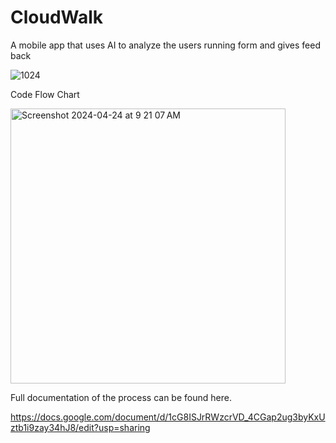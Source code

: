 # CloudWalk
A mobile app that uses AI to analyze the users running form and gives feed back

![1024](https://github.com/grahambaker192/CloudWalk/assets/148991967/a57d2daf-1860-4ff0-baf5-c2c4649cdb22)

Code Flow Chart

<img width="440" alt="Screenshot 2024-04-24 at 9 21 07 AM" src="https://github.com/grahambaker192/CloudWalk/assets/148991967/45289dca-028e-466e-822c-f8a544ee81a0">

Full documentation of the process can be found here.

https://docs.google.com/document/d/1cG8ISJrRWzcrVD_4CGap2ug3byKxUztb1i9zay34hJ8/edit?usp=sharing 
